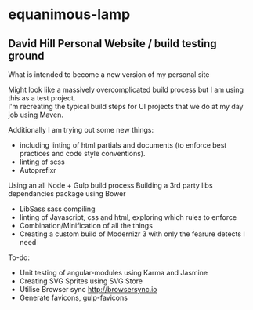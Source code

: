 # equanimous-lamp
## David Hill Personal Website / build testing ground

What is intended to become a new version of my personal site 

Might look like a massively overcomplicated build process but I am using this as a test project.  
I'm recreating the typical build steps for UI projects that we do at my day job using Maven.

Additionally I am trying out some new things:
  * including linting of html partials and documents (to enforce best practices and code style conventions). 
  * linting of scss
  * Autoprefixr

Using an all Node + Gulp build process
Building a 3rd party libs dependancies package using Bower


 * LibSass sass compiling
 * linting of Javascript, css and html, exploring which rules to enforce
 * Combination/Minification of all the things
 * Creating a custom build of Modernizr 3 with only the fearure detects I need
  
 To-do:
  * Unit testing of angular-modules using Karma and Jasmine
  * Creating SVG Sprites using SVG Store 
  * Utilise Browser sync http://browsersync.io
  * Generate favicons, gulp-favicons
